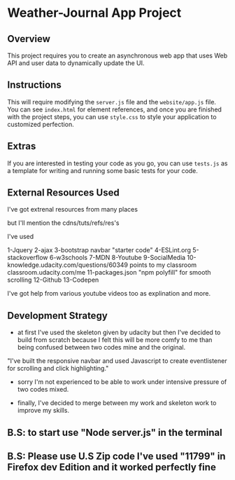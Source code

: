# Weather-Journal App Project

## Overview

This project requires you to create an asynchronous web app that uses Web API and user data to dynamically update the UI.

## Instructions

This will require modifying the `server.js` file and the `website/app.js` file. You can see `index.html` for element references, and once you are finished with the project steps, you can use `style.css` to style your application to customized perfection.

## Extras

If you are interested in testing your code as you go, you can use `tests.js` as a template for writing and running some basic tests for your code.

## External Resources Used

I've got extrenal resources from many places

but I'll mention the cdns/tuts/refs/res's

I've used

1-Jquery
2-ajax
3-bootstrap navbar "starter code"
4-ESLint.org
5-stackoverflow
6-w3schools
7-MDN
8-Youtube
9-SocialMedia
10-knowledge.udacity.com/questions/60349 points to my classroom classroom.udacity.com/me
11-packages.json "npm polyfill" for smooth scrolling
12-Github
13-Codepen

I've got help from various youtube videos too as explination and more.

## Development Strategy

- at first I've used the skeleton given by udacity but then I've decided to build from scratch because I felt this will be more comfy to me than being confused between two codes mine and the original.

"I've built the responsive navbar and used Javascript to create eventlistener for scrolling and click highlighting."

- sorry I'm not experienced to be able to work under intensive pressure of two codes mixed.

- finally, I've decided to merge between my work and skeleton work to improve my skills.

## B.S: to start use "Node server.js" in the terminal

## B.S: Please use U.S Zip code I've used "11799" in Firefox dev Edition and it worked perfectly fine

